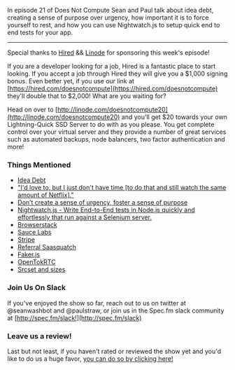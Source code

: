 In episode 21 of Does Not Compute Sean and Paul talk about idea debt, creating a sense of purpose over urgency, how important it is to force yourself to rest, and how you can use Nightwatch.js to setup quick end to end tests for your app.

---

Special thanks to [Hired](http://hired.com) && [Linode](http://linode.com) for sponsoring this week's episode!    

If you are a developer looking for a job, Hired is a fantastic place to start looking. If you accept a job through Hired they will give you a $1,000 signing bonus. Even better yet, if you use our link at [https://hired.com/doesnotcompute](https://hired.com/doesnotcompute) they'll double that to $2,000! What are you waiting for?    

Head on over to [http://linode.com/doesnotcompute20](http://linode.com/doesnotcompute20) and you'll get $20 towards your own Lightning-Quick SSD Server to do with as you please. You get complete control over your virtual server and they provide a number of great services such as automated backups, node balancers, two factor authentication and more!    


### Things Mentioned

* [Idea Debt](http://jessicaabel.com/2016/01/27/idea-debt/)
* ["I'd love to, but I just don't have time [to do that and still watch the same amount of Netflix]."](https://twitter.com/r00k/status/699314526504747008?lang=en)
* [Don’t create a sense of urgency, foster a sense of purpose](https://medium.com/@kimber_lockhart/don-t-create-a-sense-of-urgency-foster-a-sense-of-purpose-724e309ecdb0#.bw9v234by)
* [Nightwatch.js - Write End-to-End tests in Node.js quickly and effortlessly that run against a Selenium server.](http://nightwatchjs.org/)
* [Browserstack](https://www.browserstack.com/)
* [Sauce Labs](https://saucelabs.com/)
* [Stripe](https://stripe.com/)
* [Referral Saasquatch](http://www.referralsaasquatch.com/)
* [Faker.js](https://github.com/marak/Faker.js/)
* [OpenTokRTC](https://opentokrtc.com)
* [Srcset and sizes](https://ericportis.com/posts/2014/srcset-sizes/)

### Join Us On Slack

If you've enjoyed the show so far, reach out to us on twitter at @seanwashbot and @paulstraw, or join us in the Spec.fm slack community at [http://spec.fm/slack!](http://spec.fm/slack)


### Leave us a review!

Last but not least, if you haven't rated or reviewed the show yet and you'd like to do us a huge favor, [you can do so by clicking here!](https://itunes.apple.com/us/podcast/does-not-compute/id1048731980?mt=2)    

